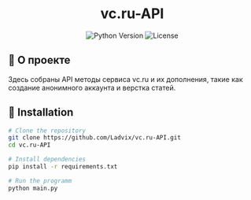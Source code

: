 <div align="center">

# vc.ru-API

<p>
  <img src="https://img.shields.io/badge/Python-3.7+-blue.svg" alt="Python Version">
  <img src="https://img.shields.io/badge/License-MIT-green.svg" alt="License">
</p>

</div>

## 📌 О проекте

Здесь собраны API методы сервиса vc.ru и их дополнения, такие как создание анонимного аккаунта и верстка статей.

## 🔧 Installation

```bash
# Clone the repository
git clone https://github.com/Ladvix/vc.ru-API.git
cd vc.ru-API

# Install dependencies
pip install -r requirements.txt

# Run the programm
python main.py
```
